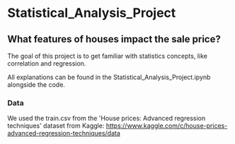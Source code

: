 # Statistical_Analysis_Project

## What features of houses impact the sale price?

The goal of this project is to get familiar with statistics concepts, like correlation and regression. 


All explanations can be found in the Statistical_Analysis_Project.ipynb alongside the code.


### Data

We used the train.csv from the 'House prices: Advanced regression techniques' dataset from Kaggle:
https://www.kaggle.com/c/house-prices-advanced-regression-techniques/data

